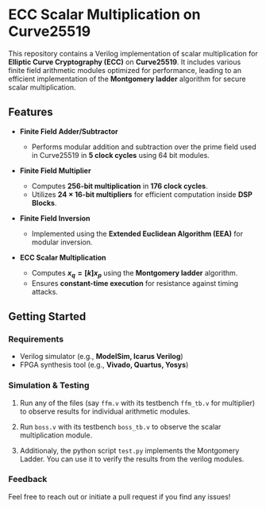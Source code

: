 # **ECC Scalar Multiplication on Curve25519**  

This repository contains a Verilog implementation of scalar multiplication for **Elliptic Curve Cryptography (ECC)** on **Curve25519**. It includes various finite field arithmetic modules optimized for performance, leading to an efficient implementation of the **Montgomery ladder** algorithm for secure scalar multiplication.  

## **Features**  

- **Finite Field Adder/Subtractor**  
  - Performs modular addition and subtraction over the prime field used in Curve25519 in **5 clock cycles** using 64 bit modules.  

- **Finite Field Multiplier**  
  - Computes **256-bit multiplication** in **176 clock cycles**.  
  - Utilizes **24 × 16-bit multipliers** for efficient computation inside **DSP Blocks**.  

- **Finite Field Inversion**  
  - Implemented using the **Extended Euclidean Algorithm (EEA)** for modular inversion.  

- **ECC Scalar Multiplication**  
  - Computes **$x_q = [k] x_p$** using the **Montgomery ladder** algorithm.  
  - Ensures **constant-time execution** for resistance against timing attacks.  

## **Getting Started**  

### **Requirements**  
- Verilog simulator (e.g., **ModelSim, Icarus Verilog**)  
- FPGA synthesis tool (e.g., **Vivado, Quartus, Yosys**)  

### **Simulation & Testing**  


1. Run any of the files (say `ffm.v` with its testbench `ffm_tb.v` for multiplier) to observe results for individual arithmetic modules.
2. Run `boss.v` with its testbench `boss_tb.v` to observe the scalar multiplication module.

3. Additionaly, the python script `test.py` implements the Montgomery Ladder. You can use it to verify the results from the verilog modules.

### **Feedback**  

Feel free to reach out or initiate a pull request if you find any issues!




